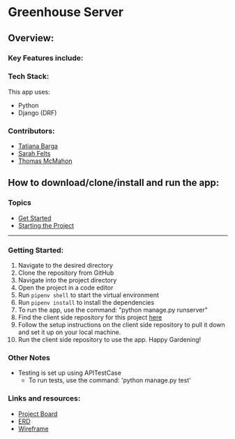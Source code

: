 # Greenhouse Server
<!-- TODO: Add a description of the Rare application -->

## Overview:

### Key Features include:

### Tech Stack:
This app uses:
- Python
- Django (DRF)

### Contributors:
- [Tatiana Barga](https://github.com/tatianabarga/)
- [Sarah Felts](https://github.com/sarahfelts)
- [Thomas McMahon](https://github.com/glassoctopus)

## How to download/clone/install and run the app:

### Topics
- [Get Started](#get-started) 
- [Starting the Project](#starting-the-project)
___
### Getting Started:
1. Navigate to the desired directory
1. Clone the repository from GitHub
1. Navigate into the project directory
1. Open the project in a code editor 
1. Run `pipenv shell` to start the virtual environment
1. Run `pipenv install` to install the dependencies
1. To run the app, use the command: "python manage.py runserver"
1. Find the client side repository for this project [here](https://github.com/25-27-SWE-greenhouse/25-27-SWE-Greenhouse-frontend)
1. Follow the setup instructions on the client side repository to pull it down and set it up on your local machine.
1. Run the client side repository to use the app. Happy Gardening!

### Other Notes
- Testing is set up using APITestCase
  - To run tests, use the command: 'python manage.py test'

### Links and resources:
- [Project Board](https://github.com/orgs/25-27-SWE-greenhouse/projects/1/views/1)
- [ERD](https://drawsql.app/teams/nss-48/diagrams/swe-greenhouse)
- [Wireframe](https://www.figma.com/file/6PlL8qdAZ5fsyStEtBT873/attention-defficient?type=design&node-id=2-3&mode=design&t=CBqLkDDjOK1Bj9Ha-0)

